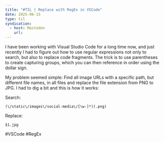 ```yaml
---
title: "#TIL | Replace with RegEx in VSCode"
date: 2025-06-15
type: til
syndication:
  - host: Mastodon
    url:
---
```


I have been working with Visual Studio Code for a long time now, and just recently I had to figure out how to use regular expressions not only to search, but also to replace code fragments. The trick is to use parentheses to create capturing groups, which you can then reference in order using the dollar sign.

My problem seemed simple: Find all image URLs with a specific path, but different file names, in all files and replace the file extension from PNG to JPG. I had to dig a bit and this is how it works:

Search:
```
(\/static\/images\/social-media\/[\w-]*)(.png)
```

Replace:
```
$1.jpg
```

#VSCode #RegEx 